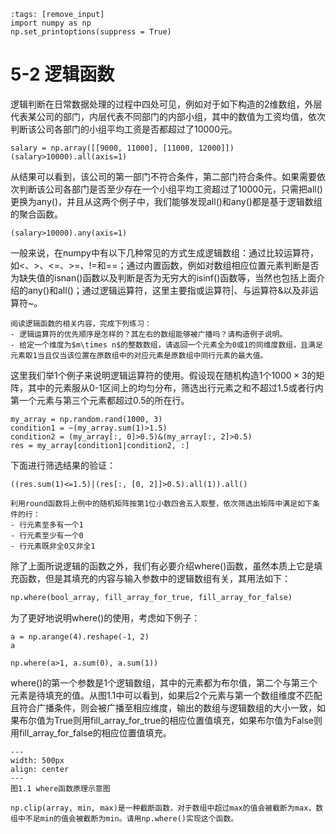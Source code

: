 ```{code-cell} ipython3
:tags: [remove_input]
import numpy as np
np.set_printoptions(suppress = True)
```

# 5-2 逻辑函数

逻辑判断在日常数据处理的过程中四处可见，例如对于如下构造的2维数组，外层代表某公司的部门，内层代表不同部门的内部小组，其中的数值为工资均值，依次判断该公司各部门的小组平均工资是否都超过了10000元。

```{code-cell} ipython3
salary = np.array([[9000, 11000], [11000, 12000]])
(salary>10000).all(axis=1)
```

从结果可以看到，该公司的第一部门不符合条件，第二部门符合条件。如果需要依次判断该公司各部门是否至少存在一个小组平均工资超过了10000元，只需把all()更换为any()，并且从这两个例子中，我们能够发现all()和any()都是基于逻辑数组的聚合函数。

```{code-cell} ipython3
(salary>10000).any(axis=1)
```

一般来说，在numpy中有以下几种常见的方式生成逻辑数组：通过比较运算符，如<、>、<=、>=、!=和==；通过内置函数，例如对数组相应位置元素判断是否为缺失值的isnan()函数以及判断是否为无穷大的isinf()函数等，当然也包括上面介绍的any()和all()；通过逻辑运算符，这里主要指或运算符|、与运算符&以及非运算符~。



```{admonition} 练一练
阅读逻辑函数的相关内容，完成下列练习：
- 逻辑运算符的优先顺序是怎样的？其左右的数组能够被广播吗？请构造例子说明。
- 给定一个维度为$m\times n$的整数数组，请返回一个元素全为0或1的同维度数组，且满足元素取1当且仅当该位置在原数组中的对应元素是原数组中同行元素的最大值。
```

这里我们举1个例子来说明逻辑运算符的使用。假设现在随机构造1个$1000\times 3$的矩阵，其中的元素服从0-1区间上的均匀分布，筛选出行元素之和不超过1.5或者行内第一个元素与第三个元素都超过0.5的所在行。

```{code-cell} ipython3
my_array = np.random.rand(1000, 3)
condition1 = ~(my_array.sum(1)>1.5)
condition2 = (my_array[:, 0]>0.5)&(my_array[:, 2]>0.5)
res = my_array[condition1|condition2, :]
```

下面进行筛选结果的验证：

```{code-cell} ipython3
((res.sum(1)<=1.5)|(res[:, [0, 2]]>0.5).all(1)).all()
```

```{admonition} 练一练
利用round函数将上例中的随机矩阵按第1位小数四舍五入取整，依次筛选出矩阵中满足如下条件的行：
- 行元素至多有一个1
- 行元素至少有一个0
- 行元素既非全0又非全1
```

除了上面所说逻辑的函数之外，我们有必要介绍where()函数，虽然本质上它是填充函数，但是其填充的内容与输入参数中的逻辑数组有关，其用法如下：

```python
np.where(bool_array, fill_array_for_true, fill_array_for_false)
```

为了更好地说明where()的使用，考虑如下例子：

```{code-cell} ipython3
a = np.arange(4).reshape(-1, 2)
a
```

```{code-cell} ipython3
np.where(a>1, a.sum(0), a.sum(1))
```

where()的第一个参数是1个逻辑数组，其中的元素都为布尔值，第二个与第三个元素是待填充的值。从图1.1中可以看到，如果后2个元素与第一个数组维度不匹配且符合广播条件，则会被广播至相应维度，输出的数组与逻辑数组的大小一致，如果布尔值为True则用fill_array_for_true的相应位置值填充，如果布尔值为False则用fill_array_for_false的相应位置值填充。

```{figure} ../source/_static/ch1/1-1-where.svg
---
width: 500px
align: center
---
图1.1 where函数原理示意图
```

```{admonition} 练一练
np.clip(array, min, max)是一种截断函数，对于数组中超过max的值会被截断为max，数组中不足min的值会被截断为min。请用np.where()实现这个函数。
```